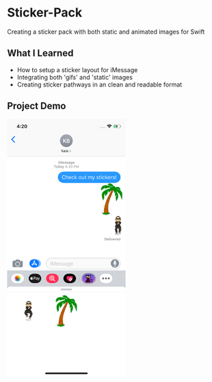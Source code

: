 # Sticker-Pack
Creating a sticker pack with both static and animated images for Swift

## What I Learned 
* How to setup a sticker layout for iMessage
* Integrating both 'gifs' and 'static' images 
* Creating sticker pathways in an clean and readable format

## Project Demo
<img src="https://github.com/NolanOfficial/Sticker-Pack/blob/master/Screenshot%201.png" height="600" width="277">


